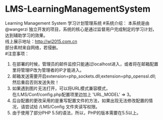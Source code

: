 # LMS-LearningManagementSystem
Learning Management System 学习计划管理系统
#系统介绍：
本系统是由@wangerzi 独立开发的项目，系统的核心是通过监督用户完成制定的学习计划，达到辅助学习的效果。  
线上展示地址：http://wj2015.com.cn  
部分素材来自网络，若侵删。  
#注意事项：  
1. 在部署的时候，管理员的邮件监控只能通过localhost进入，或者将在邮箱配置里将管理IP改为管理者的IP才能进入。  
2. 邮箱发送需要开启extension=php_sockets.dll;extension=php_openssl.dll;然后重启否则发送失败！  
3. 如果遇到图片无法打开，可以将URL模式兼容模式，在/LMS/Conf/config.php配置项里边加上 'URL_MODEL'	=>	3。  
4. 后台配置的更改采用的是重写配置文件的方法，如果出现无法修改配置的情况，请尝试给 /LMS/Config 文件夹读写权限。  
5. 由于使用了部分PHP 5.5的语法，所以，PHP的版本需要在5.5以上。  

